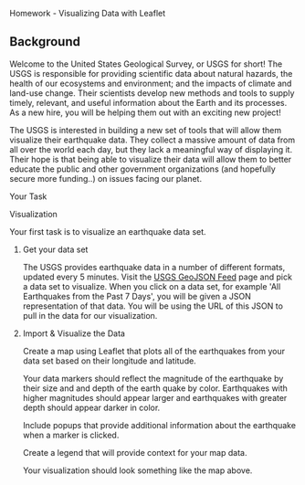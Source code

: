 Homework - Visualizing Data with Leaflet

## Background


Welcome to the United States Geological Survey, or USGS for short! The USGS is responsible for providing scientific data about natural hazards, the health of our ecosystems and environment; and the impacts of climate and land-use change. Their scientists develop new methods and tools to supply timely, relevant, and useful information about the Earth and its processes. As a new hire, you will be helping them out with an exciting new project!

The USGS is interested in building a new set of tools that will allow them visualize their earthquake data. They collect a massive amount of data from all over the world each day, but they lack a meaningful way of displaying it. Their hope is that being able to visualize their data will allow them to better educate the public and other government organizations (and hopefully secure more funding..) on issues facing our planet.


 Your Task

 Visualization

Your first task is to visualize an earthquake data set.

1. Get your data set

   The USGS provides earthquake data in a number of different formats, updated every 5 minutes. Visit the [USGS GeoJSON Feed](http://earthquake.usgs.gov/earthquakes/feed/v1.0/geojson.php) page and pick a data set to visualize. When you click on a data set, for example 'All Earthquakes from the Past 7 Days', you will be given a JSON representation of that data. You will be using the URL of this JSON to pull in the data for our visualization.


2. Import & Visualize the Data

   Create a map using Leaflet that plots all of the earthquakes from your data set based on their longitude and latitude.

   Your data markers should reflect the magnitude of the earthquake by their size and and depth of the earth quake by color. Earthquakes with higher magnitudes should appear larger and earthquakes with greater depth should appear darker in color.

   Include popups that provide additional information about the earthquake when a marker is clicked.

   Create a legend that will provide context for your map data.

   Your visualization should look something like the map above.


